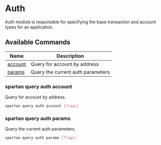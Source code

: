 # Auth

Auth module is responsible for specifying the base transaction and account types for an application.

## Available Commands

| Name                                | Description                       |
| ----------------------------------- | --------------------------------- |
| [account](#spartan-query-auth-account) | Query for account by address      |
| [params](#spartan-query-auth-params)   | Query the current auth parameters |

### spartan query auth account

Query for account by address.

```bash
spartan query auth account [flags]
```

### spartan query auth params

Query the current auth parameters.

```bash
spartan query auth params [flags]
```
